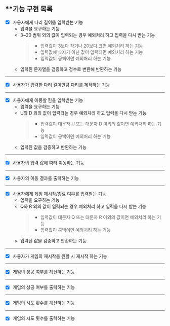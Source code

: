 ## **기능 구현 목록

- [x] 사용자에게 다리 길이를 입력받는 기능
    * 입력을 요구하는 기능
    * 3~20 범위 외의 값이 입력되는 경우 예외처리 하고 입력을 다시 받는 기능
      >* 입력값이 3보다 작거나 20보다 크면 예외처리 하는 기능
      >* 입력값에 숫자가 아닌 값이 입력되면 예외처리 하는 기능
      >* 입력값이 공백이면 예외처리 하는 기능
    * 입력된 문자열을 검증하고 정수로 변환해 반환하는 기능
---
- [x] 사용자가 입력한 다리 길이만큼 다리를 제작하는 기능
---
- [x] 사용자에게 이동할 칸을 입력받는 기능
    * 입력을 요구하는 기능
    * U와 D 외의 값이 입력되는 경우 예외처리 하고 입력을 다시 받는 기능
      >* 입력값이 대문자 U 또는 대문자 D 이외의 값이면 예외처리 하는 기능
      >* 입력값이 공백이면 예외처리 하는 기능
    * 입력된 값을 검증하고 반환하는 기능
---
- [x] 사용자의 입력 값에 따라 이동하는 기능
---
- [x] 사용자의 이동 결과를 출력하는 기능
---
- [x] 사용자에게 게임 재시작/종료 여부를 입력받는 기능
    * 입력을 요구하는 기능
    * Q와 R 외의 값이 입력되는 경우 예외처리 하고 입력을 다시 받는 기능
      >* 입력값이 대문자 Q 또는 대문자 R 이외의 값이면 예외처리 하는 기능
      >* 입력값이 공백이면 예외처리 하는 기능
    * 입력된 값을 검증하고 반환하는 기능
---
- [x] 사용자가 게임의 재시작을 원할 시 재시작 하는 기능
---
- [x] 게임의 성공 여부를 계산하는 기능
---
- [x] 게임의 성공 여부를 출력하는 기능
---
- [x] 게임의 시도 횟수를 계산하는 기능
---
- [x] 게임의 시도 횟수를 출력하는 기능